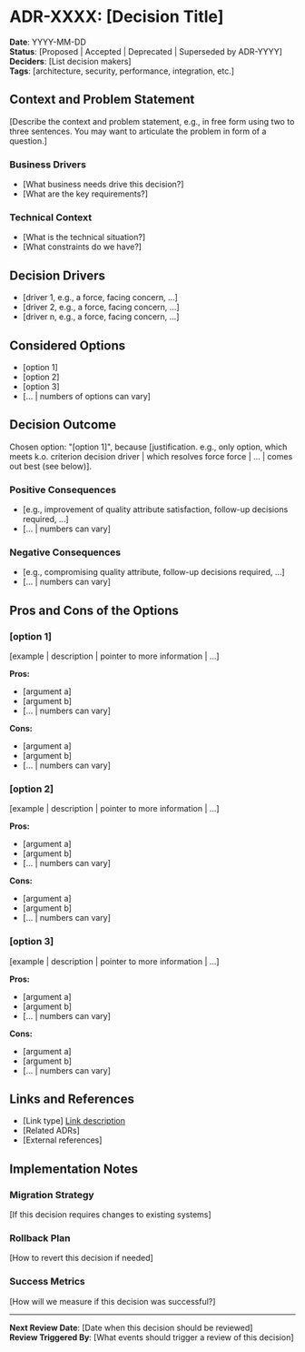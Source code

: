 # ADR-XXXX: [Decision Title]

**Date**: YYYY-MM-DD  
**Status**: [Proposed | Accepted | Deprecated | Superseded by ADR-YYYY]  
**Deciders**: [List decision makers]  
**Tags**: [architecture, security, performance, integration, etc.]

## Context and Problem Statement

[Describe the context and problem statement, e.g., in free form using two to three sentences. You may want to articulate the problem in form of a question.]

### Business Drivers
- [What business needs drive this decision?]
- [What are the key requirements?]

### Technical Context
- [What is the technical situation?]
- [What constraints do we have?]

## Decision Drivers

- [driver 1, e.g., a force, facing concern, …]
- [driver 2, e.g., a force, facing concern, …]
- [driver n, e.g., a force, facing concern, …]

## Considered Options

- [option 1]
- [option 2]
- [option 3]
- [… | numbers of options can vary]

## Decision Outcome

Chosen option: "[option 1]", because [justification. e.g., only option, which meets k.o. criterion decision driver | which resolves force force | … | comes out best (see below)].

### Positive Consequences
- [e.g., improvement of quality attribute satisfaction, follow-up decisions required, …]
- [… | numbers can vary]

### Negative Consequences
- [e.g., compromising quality attribute, follow-up decisions required, …]
- [… | numbers can vary]

## Pros and Cons of the Options

### [option 1]

[example | description | pointer to more information | …]

**Pros:**
- [argument a]
- [argument b]
- [… | numbers can vary]

**Cons:**
- [argument a]
- [argument b]
- [… | numbers can vary]

### [option 2]

[example | description | pointer to more information | …]

**Pros:**
- [argument a]
- [argument b]
- [… | numbers can vary]

**Cons:**
- [argument a]
- [argument b]
- [… | numbers can vary]

### [option 3]

[example | description | pointer to more information | …]

**Pros:**
- [argument a]
- [argument b]
- [… | numbers can vary]

**Cons:**
- [argument a]
- [argument b]
- [… | numbers can vary]

## Links and References

- [Link type] [Link description](URL)
- [Related ADRs]
- [External references]

## Implementation Notes

### Migration Strategy
[If this decision requires changes to existing systems]

### Rollback Plan
[How to revert this decision if needed]

### Success Metrics
[How will we measure if this decision was successful?]

---

**Next Review Date**: [Date when this decision should be reviewed]  
**Review Triggered By**: [What events should trigger a review of this decision]